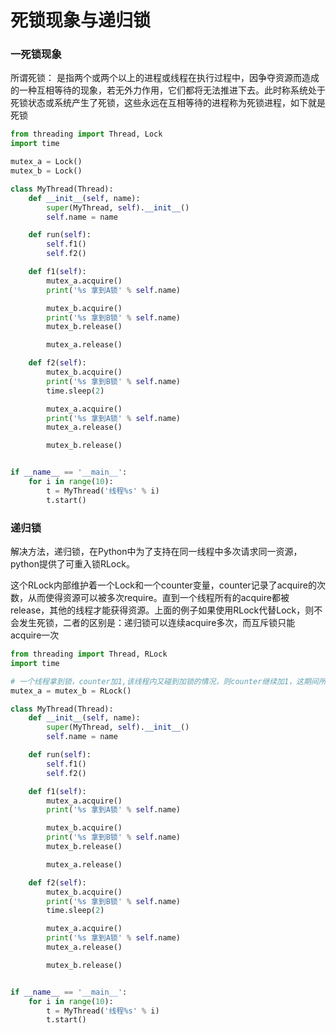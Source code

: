 # 死锁现象与递归锁

### 一死锁现象

所谓死锁： 是指两个或两个以上的进程或线程在执行过程中，因争夺资源而造成的一种互相等待的现象，若无外力作用，它们都将无法推进下去。此时称系统处于死锁状态或系统产生了死锁，这些永远在互相等待的进程称为死锁进程，如下就是死锁

```python
from threading import Thread, Lock
import time

mutex_a = Lock()
mutex_b = Lock()

class MyThread(Thread):
    def __init__(self, name):
        super(MyThread, self).__init__()
        self.name = name

    def run(self):
        self.f1()
        self.f2()

    def f1(self):
        mutex_a.acquire()
        print('%s 拿到A锁' % self.name)

        mutex_b.acquire()
        print('%s 拿到B锁' % self.name)
        mutex_b.release()

        mutex_a.release()

    def f2(self):
        mutex_b.acquire()
        print('%s 拿到B锁' % self.name)
        time.sleep(2)

        mutex_a.acquire()
        print('%s 拿到A锁' % self.name)
        mutex_a.release()

        mutex_b.release()


if __name__ == '__main__':
    for i in range(10):
        t = MyThread('线程%s' % i)
        t.start()
```

### 递归锁

解决方法，递归锁，在Python中为了支持在同一线程中多次请求同一资源，python提供了可重入锁RLock。

这个RLock内部维护着一个Lock和一个counter变量，counter记录了acquire的次数，从而使得资源可以被多次require。直到一个线程所有的acquire都被release，其他的线程才能获得资源。上面的例子如果使用RLock代替Lock，则不会发生死锁，二者的区别是：递归锁可以连续acquire多次，而互斥锁只能acquire一次

```python
from threading import Thread, RLock
import time

# 一个线程拿到锁，counter加1,该线程内又碰到加锁的情况，则counter继续加1，这期间所有其他线程都只能等待，等待该线程释放所有锁，即counter递减到0为止
mutex_a = mutex_b = RLock()

class MyThread(Thread):
    def __init__(self, name):
        super(MyThread, self).__init__()
        self.name = name

    def run(self):
        self.f1()
        self.f2()

    def f1(self):
        mutex_a.acquire()
        print('%s 拿到A锁' % self.name)

        mutex_b.acquire()
        print('%s 拿到B锁' % self.name)
        mutex_b.release()

        mutex_a.release()

    def f2(self):
        mutex_b.acquire()
        print('%s 拿到B锁' % self.name)
        time.sleep(2)

        mutex_a.acquire()
        print('%s 拿到A锁' % self.name)
        mutex_a.release()

        mutex_b.release()


if __name__ == '__main__':
    for i in range(10):
        t = MyThread('线程%s' % i)
        t.start()
```

